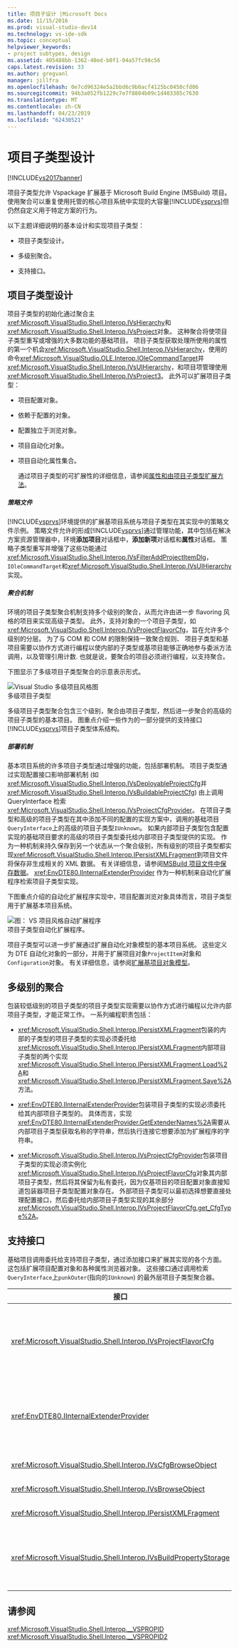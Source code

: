 ```yaml
---
title: 项目子设计 |Microsoft Docs
ms.date: 11/15/2016
ms.prod: visual-studio-dev14
ms.technology: vs-ide-sdk
ms.topic: conceptual
helpviewer_keywords:
- project subtypes, design
ms.assetid: 405488bb-1362-40ed-b0f1-04a57fc98c56
caps.latest.revision: 33
ms.author: gregvanl
manager: jillfra
ms.openlocfilehash: 0e7cd96324e5a2bbd6c9b0acf4125bc0450cfd06
ms.sourcegitcommit: 94b3a052fb1229c7e7f8804b09c1d403385c7630
ms.translationtype: MT
ms.contentlocale: zh-CN
ms.lasthandoff: 04/23/2019
ms.locfileid: "62430521"
---
```

# <a name="project-subtypes-design"></a>项目子类型设计
[!INCLUDE[vs2017banner](../../includes/vs2017banner.md)]

项目子类型允许 Vspackage 扩展基于 Microsoft Build Engine (MSBuild) 项目。 使用聚合可以重复使用托管的核心项目系统中实现的大容量[!INCLUDE[vsprvs](../../includes/vsprvs-md.md)]但仍然自定义用于特定方案的行为。  
  
 以下主题详细说明的基本设计和实现项目子类型：  
  
- 项目子类型设计。  
  
- 多级别聚合。  
  
- 支持接口。  
  
## <a name="project-subtype-design"></a>项目子类型设计  
 项目子类型的初始化通过聚合主<xref:Microsoft.VisualStudio.Shell.Interop.IVsHierarchy>和<xref:Microsoft.VisualStudio.Shell.Interop.IVsProject>对象。 这种聚合将使项目子类型重写或增强的大多数功能的基础项目。 项目子类型获取处理所使用的属性的第一个机会<xref:Microsoft.VisualStudio.Shell.Interop.IVsHierarchy>，使用的命令<xref:Microsoft.VisualStudio.OLE.Interop.IOleCommandTarget>并<xref:Microsoft.VisualStudio.Shell.Interop.IVsUIHierarchy>，和项目项管理使用<xref:Microsoft.VisualStudio.Shell.Interop.IVsProject3>。 此外可以扩展项目子类型：  
  
- 项目配置对象。  
  
- 依赖于配置的对象。  
  
- 配置独立于浏览对象。  
  
- 项目自动化对象。  
  
- 项目自动化属性集合。  
  
  通过项目子类型的可扩展性的详细信息，请参阅[属性和由项目子类型扩展方法](../../extensibility/internals/properties-and-methods-extended-by-project-subtypes.md)。  
  
##### <a name="policy-files"></a>策略文件  
 [!INCLUDE[vsprvs](../../includes/vsprvs-md.md)]环境提供的扩展基项目系统与项目子类型在其实现中的策略文件示例。 策略文件允许的形成[!INCLUDE[vsprvs](../../includes/vsprvs-md.md)]通过管理功能，其中包括在解决方案资源管理器中，环境**添加项目**对话框中，**添加新项**对话框和**属性**对话框。 策略子类型重写并增强了这些功能通过<xref:Microsoft.VisualStudio.Shell.Interop.IVsFilterAddProjectItemDlg>，`IOleCommandTarget`和<xref:Microsoft.VisualStudio.Shell.Interop.IVsUIHierarchy>实现。  
  
##### <a name="aggregation-mechanism"></a>聚合机制  
 环境的项目子类型聚合机制支持多个级别的聚合，从而允许由进一步 flavoring 风格的项目来实现高级子类型。 此外，支持对象的一个项目子类型，如<xref:Microsoft.VisualStudio.Shell.Interop.IVsProjectFlavorCfg>，旨在允许多个级别的分层。 为了与 COM 和 COM 的限制保持一致聚合规则、 项目子类型和基项目需要以协作方式进行编程以使内部的子类型或基项目能够正确地参与委派方法调用，以及管理引用计数. 也就是说，要聚合的项目必须进行编程，以支持聚合。  
  
 下图显示了多级项目子类型聚合的示意表示形式。  
  
 ![Visual Studio 多级项目风格图](../../extensibility/internals/media/vs-multilevelprojectflavor.gif "VS_MultilevelProjectFlavor")  
多级项目子类型  
  
 多级项目子类型聚合包含三个级别，聚合由项目子类型，然后进一步聚合的高级的项目子类型的基本项目。 图重点介绍一些作为的一部分提供的支持接口[!INCLUDE[vsprvs](../../includes/vsprvs-md.md)]项目子类型体系结构。  
  
##### <a name="deployment-mechanisms"></a>部署机制  
 基本项目系统的许多项目子类型通过增强的功能，包括部署机制。 项目子类型通过实现配置接口影响部署机制 (如<xref:Microsoft.VisualStudio.Shell.Interop.IVsDeployableProjectCfg>并<xref:Microsoft.VisualStudio.Shell.Interop.IVsBuildableProjectCfg>) 由上调用 QueryInterface 检索<xref:Microsoft.VisualStudio.Shell.Interop.IVsProjectCfgProvider>。 在项目子类型和高级的项目子类型在其中添加不同的配置的实现方案中，调用的基础项目`QueryInterface`上的高级的项目子类型`IUnknown`。 如果内部项目子类型包含配置实现的基础项目要求的高级的项目子类型委托给内部项目子类型提供的实现。 作为一种机制来持久保存到另一个状态从一个聚合级别，所有级别的项目子类型都实现<xref:Microsoft.VisualStudio.Shell.Interop.IPersistXMLFragment>到项目文件将保存非生成相关的 XML 数据。 有关详细信息，请参阅[MSBuild 项目文件中保存数据](../../extensibility/internals/persisting-data-in-the-msbuild-project-file.md)。 <xref:EnvDTE80.IInternalExtenderProvider> 作为一种机制来自动化扩展程序检索项目子类型实现。  
  
 下图重点介绍的自动化扩展程序实现中，项目配置浏览对象具体而言，项目子类型用于扩展基本项目系统。  
  
 ![图： VS 项目风格自动扩展程序](../../extensibility/internals/media/vs-projectflavorautoextender.gif "VS_ProjectFlavorAutoExtender")  
项目子类型自动化扩展程序。  
  
 项目子类型可以进一步扩展通过扩展自动化对象模型的基本项目系统。 这些定义为 DTE 自动化对象的一部分，并用于扩展项目对象`ProjectItem`对象和`Configuration`对象。 有关详细信息，请参阅[扩展基项目对象模型](../../extensibility/internals/extending-the-object-model-of-the-base-project.md)。  
  
## <a name="multi-level-aggregation"></a>多级别的聚合  
 包装较低级别的项目子类型的项目子类型实现需要以协作方式进行编程以允许内部项目子类型，才能正常工作。 一系列编程职责包括：  
  
- <xref:Microsoft.VisualStudio.Shell.Interop.IPersistXMLFragment>包装的内部的子类型的项目子类型的实现必须委托给<xref:Microsoft.VisualStudio.Shell.Interop.IPersistXMLFragment>内部项目子类型的两个实现<xref:Microsoft.VisualStudio.Shell.Interop.IPersistXMLFragment.Load%2A>和<xref:Microsoft.VisualStudio.Shell.Interop.IPersistXMLFragment.Save%2A>方法。  
  
- <xref:EnvDTE80.IInternalExtenderProvider>包装项目子类型的实现必须委托给其内部项目子类型的。 具体而言，实现<xref:EnvDTE80.IInternalExtenderProvider.GetExtenderNames%2A>需要从内部项目子类型获取名称的字符串，然后执行连接它想要添加为扩展程序的字符串。  
  
- <xref:Microsoft.VisualStudio.Shell.Interop.IVsProjectCfgProvider>包装项目子类型的实现必须实例化<xref:Microsoft.VisualStudio.Shell.Interop.IVsProjectFlavorCfg>对象其内部项目子类型，然后将其保留为私有委托，因为仅基项目的项目配置对象直接知道包装器项目子类型配置对象存在。 外部项目子类型可以最初选择想要直接处理配置接口，然后委托给内部项目子类型实现的其余部分<xref:Microsoft.VisualStudio.Shell.Interop.IVsProjectFlavorCfg.get_CfgType%2A>。  
  
## <a name="supporting-interfaces"></a>支持接口  
 基础项目调用委托给支持项目子类型，通过添加接口来扩展其实现的各个方面。 这包括扩展项目配置对象和各种属性浏览器对象。 这些接口通过调用检索`QueryInterface`上`punkOuter`(指向的`IUnknown`) 的最外层项目子类型聚合器。  
  
|接口|项目子类型|  
|---------------|---------------------|  
|<xref:Microsoft.VisualStudio.Shell.Interop.IVsProjectFlavorCfg>|允许为项目子类型：<br /><br /> -提供的实现<xref:Microsoft.VisualStudio.Shell.Interop.IVsDeployableProjectCfg>。<br />-项目子类型，以提供自己的实现，从而控制启动的调试器<xref:Microsoft.VisualStudio.Shell.Interop.IVsDebuggableProjectCfg>。<br />-禁用通过适当地处理设计时表达式计算`DBGLAUNCH_DesignTimeExprEval`情况下，在其实现<xref:Microsoft.VisualStudio.Shell.Interop.IVsDebuggableProjectCfg.QueryDebugLaunch%2A>。|  
|<xref:EnvDTE80.IInternalExtenderProvider>|允许为项目子类型：<br /><br /> 扩展<xref:Microsoft.VisualStudio.Shell.Interop.__VSHPROPID>的项目以添加或删除配置项目的独立属性。<br />扩展项目自动化对象 (<xref:Microsoft.VisualStudio.Shell.Interop.__VSHPROPID>) 的项目。<br /><br /> 上面的属性值取自<xref:Microsoft.VisualStudio.Shell.Interop.__VSHPROPID2>枚举。|  
|<xref:Microsoft.VisualStudio.Shell.Interop.IVsCfgBrowseObject>|允许项目子类型，若要将映射回<xref:Microsoft.VisualStudio.Shell.Interop.IVsCfg>给定项目配置浏览对象的对象。|  
|<xref:Microsoft.VisualStudio.Shell.Interop.IVsBrowseObject>|允许项目子类型，若要将映射回<xref:Microsoft.VisualStudio.Shell.Interop.IVsHierarchy>或`VSITEMID`给定项目配置浏览对象的对象。|  
|<xref:Microsoft.VisualStudio.Shell.Interop.IPersistXMLFragment>|允许项目子类型，以任意结构化的 XML 将数据保存到项目文件 （.vbproj 或.csproj）。 此数据不是对 MSBuild 可见的。|  
|<xref:Microsoft.VisualStudio.Shell.Interop.IVsBuildPropertyStorage>|允许为项目子类型：<br /><br /> -添加新的 MSBuild 属性，以持久保存。<br />-从 MSBuild 中删除不必要的属性。<br />-查询的当前值为 MSBuild 属性。<br />-更改 MSBuild 属性的当前值。|  
  
## <a name="see-also"></a>请参阅  
 <xref:Microsoft.VisualStudio.Shell.Interop.__VSPROPID>   
 <xref:Microsoft.VisualStudio.Shell.Interop.__VSPROPID2>
